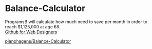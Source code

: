 # Balance-Calculator

ProgramsB will calculate how much need to save per month in order to reach $1,125,000 at age 68.  
[Github for Web Designers](http://simpleprimate.com/github-for-web-designers/)

[pianohagens/Balance-Calculator](https://pianohagens.github.io/Balance-Calculator/)



